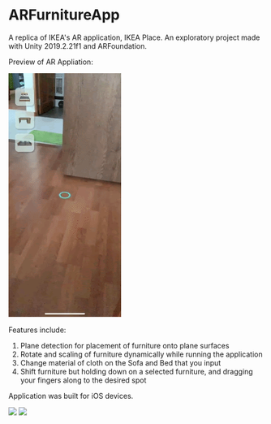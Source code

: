 # ARFurnitureApp
A replica of IKEA's AR application, IKEA Place. An exploratory project made with Unity 2019.2.21f1 and ARFoundation. 

Preview of AR Appliation:

![](README_Images/arfurnitureapp.gif) 

Features include:
1) Plane detection for placement of furniture onto plane surfaces
2) Rotate and scaling of furniture dynamically while running the application
3) Change material of cloth on the Sofa and Bed that you input
4) Shift furniture but holding down on a selected furniture, and dragging your fingers along to the desired spot

Application was built for iOS devices.

![](README_Images/arfurnitureapp_1.jpeg)
![](README_Images/arfurnitureapp_2.jpeg)
